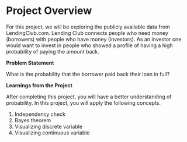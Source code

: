 # Project Overview

For this project, we will be exploring the publicly available data from LendingClub.com. Lending Club connects people who need money (borrowers) with people who have money (investors). As an investor one would want to invest in people who showed a profile of having a high probability of paying the amount back.

**Problem Statement**

What is the probability that the borrower paid back their loan in full?


**Learnings from the Project**

After completing this project, you will have a better understanding of probability. In this project, you will apply the following concepts.

1. Independency check
2. Bayes theorem
3. Visualizing discrete variable
4. Visualizing continuous variable
